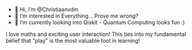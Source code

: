 - 👋 Hi, I’m @Christiaanvdm
- 👀 I’m interested in Everything... Prove me wrong?
- 🌱 I’m currently looking into Qiskit - Quantum Computing looks fun :)

I love maths and exciting user interaction! This ties into my fundamental belief that "play" is the most valuable tool in learning!

